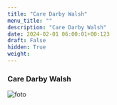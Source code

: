 ```yaml
---
title: "Care Darby Walsh"
menu_title: ""
description: "Care Darby Walsh"
date: 2024-02-01 06:00:01+00:123
draft: False
hidden: True
weight:
---
```

### Care Darby Walsh

![foto](/portraits/nl-care-cerby-walsh.jpg)
